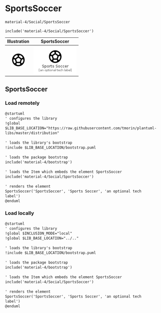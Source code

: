 # SportsSoccer


```text
material-4/Social/SportsSoccer
```

```text
include('material-4/Social/SportsSoccer')
```



| Illustration | SportsSoccer |
| :---: | :---: |
| ![illustration for Illustration](../../material-4/Social/SportsSoccer.png) | ![illustration for SportsSoccer](../../material-4/Social/SportsSoccer.Local.png) |




## SportsSoccer

### Load remotely
```plantuml
@startuml
' configures the library
!global $LIB_BASE_LOCATION="https://raw.githubusercontent.com/tmorin/plantuml-libs/master/distribution"

' loads the library's bootstrap
!include $LIB_BASE_LOCATION/bootstrap.puml

' loads the package bootstrap
include('material-4/bootstrap')

' loads the Item which embeds the element SportsSoccer
include('material-4/Social/SportsSoccer')

' renders the element
SportsSoccer('SportsSoccer', 'Sports Soccer', 'an optional tech label')
@enduml
```

### Load locally
```plantuml
@startuml
' configures the library
!global $INCLUSION_MODE="local"
!global $LIB_BASE_LOCATION="../.."

' loads the library's bootstrap
!include $LIB_BASE_LOCATION/bootstrap.puml

' loads the package bootstrap
include('material-4/bootstrap')

' loads the Item which embeds the element SportsSoccer
include('material-4/Social/SportsSoccer')

' renders the element
SportsSoccer('SportsSoccer', 'Sports Soccer', 'an optional tech label')
@enduml
```


